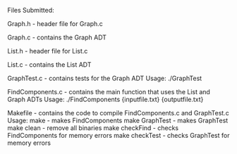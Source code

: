 Files Submitted:

Graph.h - header file for Graph.c

Graph.c - contains the Graph ADT

List.h - header file for List.c

List.c - contains the List ADT

GraphTest.c - contains tests for the Graph ADT
Usage: ./GraphTest

FindComponents.c - contains the main function that uses the List and Graph ADTs
Usage: ./FindComponents {inputfile.txt} {outputfile.txt}

Makefile - contains the code to compile FindComponents.c and GraphTest.c
Usage:
make - makes FindComponents
make GraphTest - makes GraphTest
make clean - remove all binaries
make checkFind - checks FindComponents for memory errors
make checkTest - checks GraphTest for memory errors
